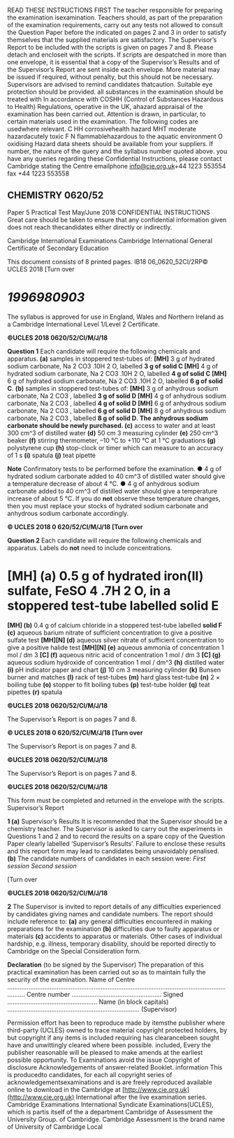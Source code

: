  READ THESE INSTRUCTIONS FIRST The teacher responsible for preparing the examination isexamination. Teachers should, as part of the preparation of the examination requirements, carry out any tests not allowed to consult the Question Paper before the indicated on pages 2 and 3 in order to satisfy themselves that the supplied materials are satisfactory. The Supervisor’s Report to be included with the scripts is given on pages 7 and 8. Please detach and encloseit with the scripts. If scripts are despatched in more than one envelope, it is essential that a copy of the Supervisor’s Results and of the Supervisor’s Report are sent inside each envelope. More material may be issued if required, without penalty, but this should not be necessary. Supervisors are advised to remind candidates thatcaution. Suitable eye protection should be provided. all substances in the examination should be treated with In accordance with COSHH (Control of Substances Hazardous to Health) Regulations, operative in the UK, ahazard appraisal of the examination has been carried out. Attention is drawn, in particular, to certain materials used in the examination. The following codes are usedwhere relevant. C HH corrosivehealth hazard MHT moderate hazardacutely toxic F N flammablehazardous to the aquatic environment O oxidising Hazard data sheets should be available from your suppliers. If number, the nature of the query and the syllabus number quoted above. you have any queries regarding these Confidential Instructions, please contact Cambridge stating the Centre emailphone info@cie.org.uk+44 1223 553554 fax +44 1223 553558 

## CHEMISTRY 0620/52 

 Paper 5 Practical Test May/June 2018 CONFIDENTIAL INSTRUCTIONS Great care should be taken to ensure that any confidential information given does not reach thecandidates either directly or indirectly. 

 Cambridge International Examinations Cambridge International General Certificate of Secondary Education 

 This document consists of 8 printed pages. IB18 06_0620_52CI/2RP© UCLES 2018 [Turn over 

# *1996980903* 

 The syllabus is approved for use in England, Wales and Northern Ireland as a Cambridge International Level 1/Level 2 Certificate. 


**©UCLES 2018 0620/52/CI/M/J/18** 

**Question 1** Each candidate will require the following chemicals and apparatus. **(a)** samples in stoppered test-tubes of: **[MH]** 3 g of hydrated sodium carbonate, Na 2 CO3 .10H 2 O, labelled **3 g of solid C [MH]** 4 g of hydrated sodium carbonate, Na 2 CO3 .10H 2 O, labelled **4 g of solid C [MH]** 6 g of hydrated sodium carbonate, Na 2 CO3 .10H 2 O, labelled **6 g of solid C**. **(b)** samples in stoppered test-tubes of: **[MH]** 3 g of anhydrous sodium carbonate, Na 2 CO3 , labelled **3 g of solid D [MH]** 4 g of anhydrous sodium carbonate, Na 2 CO3 , labelled **4 g of solid D [MH]** 6 g of anhydrous sodium carbonate, Na 2 CO3 , labelled **6 g of solid D [MH]** 8 g of anhydrous sodium carbonate, Na 2 CO3 , labelled **8 g of solid D**. **The anhydrous sodium carbonate should be newly purchased. (c)** access to water and at least 300 cm^3 of distilled water **(d)** 50 cm 3 measuring cylinder **(e)** 250 cm^3 beaker **(f)** stirring thermometer, –10 °C to +110 °C at 1 °C graduations **(g)** polystyrene cup **(h)** stop-clock or timer which can measure to an accuracy of 1 s **(i)** spatula **(j)** teat pipette 

**Note** Confirmatory tests to be performed before the examination. ● 4 g of hydrated sodium carbonate added to 40 cm^3 of distilled water should give a temperature decrease of about 4 °C. ● 4 g of anhydrous sodium carbonate added to 40 cm^3 of distilled water should give a temperature increase of about 5 °C. If you do **not** observe these temperature changes, then you must replace your stocks of hydrated sodium carbonate and anhydrous sodium carbonate accordingly. 


**© UCLES 2018 0 620/52/CI/M/J/18 [Turn over** 

**Question 2** Each candidate will require the following chemicals and apparatus. Labels do **not** need to include concentrations. 

# [MH] (a) 0.5 g of hydrated iron(II) sulfate, FeSO 4 .7H 2 O, in a stoppered test-tube labelled solid E 

**[MH] (b)** 0.4 g of calcium chloride in a stoppered test-tube labelled **solid F (c)** aqueous barium nitrate of sufficient concentration to give a positive sulfate test **[MH][N] (d)** aqueous silver nitrate of sufficient concentration to give a positive halide test **[MH][N] (e)** aqueous ammonia of concentration 1 mol / dm 3 **[C] (f)** aqueous nitric acid of concentration 1 mol / dm 3 **[C] (g)** aqueous sodium hydroxide of concentration 1 mol / dm^3 **(h)** distilled water **(i)** pH indicator paper and chart **(j)** 10 cm 3 measuring cylinder **(k)** Bunsen burner and matches **(l)** rack of test-tubes **(m)** hard glass test-tube **(n)** 2 × boiling tube **(o)** stopper to fit boiling tubes **(p)** test-tube holder **(q)** teat pipettes **(r)** spatula 


**©UCLES 2018 0620/52/CI/M/J/18** 

 The Supervisor’s Report is on pages 7 and 8. 


**© UCLES 2018 0 620/52/CI/M/J/18 [Turn over** 

 The Supervisor’s Report is on pages 7 and 8. 


**©UCLES 2018 0620/52/CI/M/J/18** 

 The Supervisor’s Report is on pages 7 and 8. 


**©UCLES 2018 0620/52/CI/M/J/18** 

 This form must be completed and returned in the envelope with the scripts. Supervisor’s Report 

**1 (a)** Supervisor’s Results It is recommended that the Supervisor should be a chemistry teacher. The Supervisor is asked to carry out the experiments in Questions 1 and 2 and to record the results on a spare copy of the Question Paper clearly labelled ‘Supervisor’s Results’. Failure to enclose these results and this report form may lead to candidates being unavoidably penalised. **(b)** The candidate numbers of candidates in each session were: _First session Second session_ 

 [Turn over 


**©UCLES 2018 0620/52/CI/M/J/18** 

**2** The Supervisor is invited to report details of any difficulties experienced by candidates giving names and candidate numbers. The report should include reference to: **(a)** any general difficulties encountered in making preparations for the examination **(b)** difficulties due to faulty apparatus or materials **(c)** accidents to apparatus or materials. Other cases of individual hardship, e.g. illness, temporary disability, should be reported directly to Cambridge on the Special Consideration form. 

**Declaration** (to be signed by the Supervisor) The preparation of this practical examination has been carried out so as to maintain fully the security of the examination. Name of Centre ...................................................................................................................................... Centre number ................................................... Signed ................................................... Name (in block capitals) ........................................................................... (Supervisor) 

Permission effort has been to reproduce made by itemsthe publisher where third-party (UCLES) owned to trace material copyright protected holders, by but copyright if any items is included requiring has clearancebeen sought have and unwittingly cleared where been possible. included, Every the publisher reasonable will be pleased to make amends at the earliest possible opportunity. To Examinations avoid the issue Copyright of disclosure Acknowledgements of answer-related Booklet. information This is producedto candidates, for each all copyright series of acknowledgementsexaminations and is are freely reproduced available online to download in the Cambridge at [http://www.cie.org.uk](http://www.cie.org.uk) International after the live examination series. Cambridge Examinations International Syndicate Examinations(UCLES), which is partis itself of the a department Cambridge of Assessment the University Group. of Cambridge. Cambridge Assessment is the brand name of University of Cambridge Local 


